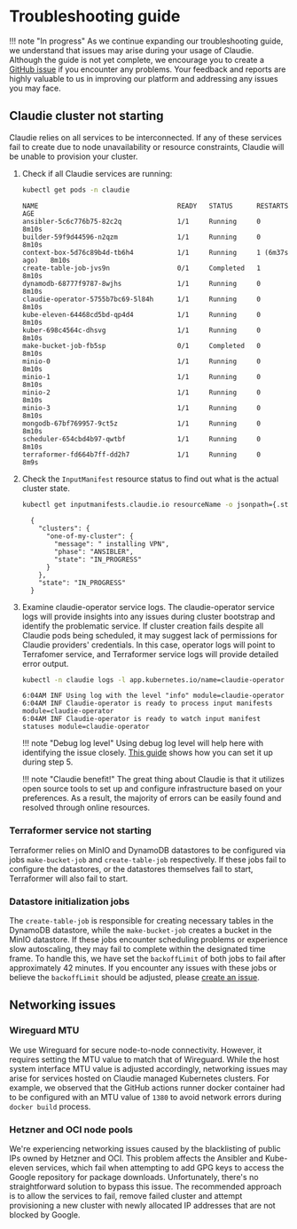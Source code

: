 # Troubleshooting guide

!!! note "In progress"
    As we continue expanding our troubleshooting guide, we understand that issues may arise during your usage of Claudie. Although the guide is not yet complete, we encourage you to create a [GitHub issue](https://github.com/berops/claudie/issues) if you encounter any problems. Your feedback and reports are highly valuable to us in improving our platform and addressing any issues you may face.

## Claudie cluster not starting
Claudie relies on all services to be interconnected. If any of these services fail to create due to node unavailability or resource constraints, Claudie will be unable to provision your cluster.

1. Check if all Claudie services are running:

    ```bash
    kubectl get pods -n claudie
    ```

    ```text
    NAME                                   READY   STATUS      RESTARTS        AGE
    ansibler-5c6c776b75-82c2q              1/1     Running     0               8m10s
    builder-59f9d44596-n2qzm               1/1     Running     0               8m10s
    context-box-5d76c89b4d-tb6h4           1/1     Running     1 (6m37s ago)   8m10s
    create-table-job-jvs9n                 0/1     Completed   1               8m10s
    dynamodb-68777f9787-8wjhs              1/1     Running     0               8m10s
    claudie-operator-5755b7bc69-5l84h      1/1     Running     0               8m10s
    kube-eleven-64468cd5bd-qp4d4           1/1     Running     0               8m10s
    kuber-698c4564c-dhsvg                  1/1     Running     0               8m10s
    make-bucket-job-fb5sp                  0/1     Completed   0               8m10s
    minio-0                                1/1     Running     0               8m10s
    minio-1                                1/1     Running     0               8m10s
    minio-2                                1/1     Running     0               8m10s
    minio-3                                1/1     Running     0               8m10s
    mongodb-67bf769957-9ct5z               1/1     Running     0               8m10s
    scheduler-654cbd4b97-qwtbf             1/1     Running     0               8m10s
    terraformer-fd664b7ff-dd2h7            1/1     Running     0               8m9s
    ```

2. Check the `InputManifest` resource status to find out what is the actual cluster state.

    ```bash
    kubectl get inputmanifests.claudie.io resourceName -o jsonpath={.status}
    ```

    ```text
      {
        "clusters": {
          "one-of-my-cluster": {
            "message": " installing VPN",
            "phase": "ANSIBLER",
            "state": "IN_PROGRESS"
          }
        },
        "state": "IN_PROGRESS"
      }    
    ```

3. Examine claudie-operator service logs. The claudie-operator service logs will provide insights into any issues during cluster bootstrap and identify the problematic service. If cluster creation fails despite all Claudie pods being scheduled, it may suggest lack of permissions for Claudie providers' credentials. In this case, operator logs will point to Terrafomer service, and Terraformer service logs will provide detailed error output.

    ```bash
    kubectl -n claudie logs -l app.kubernetes.io/name=claudie-operator
    ```

    ```text
    6:04AM INF Using log with the level "info" module=claudie-operator
    6:04AM INF Claudie-operator is ready to process input manifests module=claudie-operator
    6:04AM INF Claudie-operator is ready to watch input manifest statuses module=claudie-operator
    ```

    !!! note "Debug log level"
        Using debug log level will help here with identifying the issue closely. [This guide](https://docs.claudie.io/v0.4.0/getting-started/detailed-guide/#claudie-deployment) shows how you can set it up during step 5.

    !!! note "Claudie benefit!"
        The great thing about Claudie is that it utilizes open source tools to set up and configure infrastructure based on your preferences. As a result, the majority of errors can be easily found and resolved through online resources.

### Terraformer service not starting
Terraformer relies on MinIO and DynamoDB datastores to be configured via jobs `make-bucket-job` and `create-table-job` respectively. If these jobs fail to configure the datastores, or the datastores themselves fail to start, Terraformer will also fail to start.

### Datastore initialization jobs
The `create-table-job` is responsible for creating necessary tables in the DynamoDB datastore, while the `make-bucket-job` creates a bucket in the MinIO datastore. If these jobs encounter scheduling problems or experience slow autoscaling, they may fail to complete within the designated time frame. To handle this, we have set the `backoffLimit` of both jobs to fail after approximately 42 minutes. If you encounter any issues with these jobs or believe the `backoffLimit` should be adjusted, please [create an issue](https://github.com/berops/claudie/issues).

## Networking issues
### Wireguard MTU
We use Wireguard for secure node-to-node connectivity. However, it requires setting the MTU value to match that of Wireguard. While the host system interface MTU value is adjusted accordingly, networking issues may arise for services hosted on Claudie managed Kubernetes clusters. For example, we observed that the GitHub actions runner docker container had to be configured with an MTU value of `1380` to avoid network errors during `docker build` process.

### Hetzner and OCI node pools
We're experiencing networking issues caused by the blacklisting of public IPs owned by Hetzner and OCI. This problem affects the Ansibler and Kube-eleven services, which fail when attempting to add GPG keys to access the Google repository for package downloads. Unfortunately, there's no straightforward solution to bypass this issue. The recommended approach is to allow the services to fail, remove failed cluster and attempt provisioning a new cluster with newly allocated IP addresses that are not blocked by Google.
